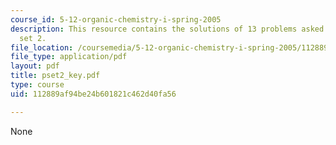 ```yaml
---
course_id: 5-12-organic-chemistry-i-spring-2005
description: This resource contains the solutions of 13 problems asked in problem
  set 2.
file_location: /coursemedia/5-12-organic-chemistry-i-spring-2005/112889af94be24b601821c462d40fa56_pset2_key.pdf
file_type: application/pdf
layout: pdf
title: pset2_key.pdf
type: course
uid: 112889af94be24b601821c462d40fa56

---
```

None